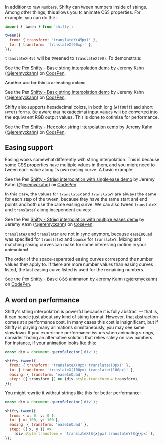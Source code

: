 In addition to raw `Number`s, Shifty can tween numbers inside of strings.
Among other things, this allows you to animate CSS properties. For example,
you can do this:

```js
import { tween } from 'shifty';

tween({
  from: { transform: 'translateX(45px)' },
  to: { transform: 'translateX(90xp)' },
});
```

`translateX(45)` will be tweened to `translateX(90)`. To demonstrate:

<p data-height="273" data-theme-id="0" data-slug-hash="PKgKqb" data-default-tab="js,result" data-user="jeremyckahn" data-embed-version="2" data-pen-title="Shifty - Basic string interpolation demo" class="codepen">See the Pen <a href="https://codepen.io/jeremyckahn/pen/PKgKqb/">Shifty - Basic string interpolation demo</a> by Jeremy Kahn (<a href="https://codepen.io/jeremyckahn">@jeremyckahn</a>) on <a href="https://codepen.io">CodePen</a>.</p>
<script async src="https://production-assets.codepen.io/assets/embed/ei.js"></script>

Another use for this is animating colors:

<p data-height="265" data-theme-id="0" data-slug-hash="wqZqWe" data-default-tab="js,result" data-user="jeremyckahn" data-embed-version="2" data-pen-title="Shifty - Basic string interpolation demo" class="codepen">See the Pen <a href="https://codepen.io/jeremyckahn/pen/wqZqWe/">Shifty - Basic string interpolation demo</a> by Jeremy Kahn (<a href="https://codepen.io/jeremyckahn">@jeremyckahn</a>) on <a href="https://codepen.io">CodePen</a>.</p>
<script async src="https://production-assets.codepen.io/assets/embed/ei.js"></script>

Shifty also supports hexadecimal colors, in both long (`#ff00ff`) and short
(`#f0f`) forms. Be aware that hexadecimal input values will be converted into
the equivalent RGB output values. This is done to optimize for performance.

<p data-height="265" data-theme-id="0" data-slug-hash="dzLzOo" data-default-tab="js,result" data-user="jeremyckahn" data-embed-version="2" data-pen-title="Shifty - Hex color string interpolation demo" class="codepen">See the Pen <a href="https://codepen.io/jeremyckahn/pen/dzLzOo/">Shifty - Hex color string interpolation demo</a> by Jeremy Kahn (<a href="https://codepen.io/jeremyckahn">@jeremyckahn</a>) on <a href="https://codepen.io">CodePen</a>.</p>
<script async src="https://production-assets.codepen.io/assets/embed/ei.js"></script>

## Easing support

Easing works somewhat differently with string interpolation. This is because
some CSS properties have multiple values in them, and you might need to tween
each value along its own easing curve. A basic example:

<p data-height="265" data-theme-id="0" data-slug-hash="OjGjpm" data-default-tab="js,result" data-user="jeremyckahn" data-embed-version="2" data-pen-title="Shifty - String interpolation with single ease demo" class="codepen">See the Pen <a href="https://codepen.io/jeremyckahn/pen/OjGjpm/">Shifty - String interpolation with single ease demo</a> by Jeremy Kahn (<a href="https://codepen.io/jeremyckahn">@jeremyckahn</a>) on <a href="https://codepen.io">CodePen</a>.</p>
<script async src="https://production-assets.codepen.io/assets/embed/ei.js"></script>

In this case, the values for `translateX` and `translateY` are always the same
for each step of the tween, because they have the same start and end points and
both use the same easing curve. We can also tween `translateX` and
`translateY` along independent curves:

<p data-height="265" data-theme-id="0" data-slug-hash="xLeLdv" data-default-tab="js,result" data-user="jeremyckahn" data-embed-version="2" data-pen-title="Shifty - String interpolation with multiple eases demo" class="codepen">See the Pen <a href="https://codepen.io/jeremyckahn/pen/xLeLdv/">Shifty - String interpolation with multiple eases demo</a> by Jeremy Kahn (<a href="https://codepen.io/jeremyckahn">@jeremyckahn</a>) on <a href="https://codepen.io">CodePen</a>.</p>
<script async src="https://production-assets.codepen.io/assets/embed/ei.js"></script>

`translateX` and `translateY` are not in sync anymore, because `easeInQuad` was
specified for `translateX` and `bounce` for `translateY`. Mixing and matching
easing curves can make for some interesting motion in your animations!

The order of the space-separated easing curves correspond the number values
they apply to. If there are more number values than easing curves listed, the
last easing curve listed is used for the remaining numbers.

<p data-height="438" data-theme-id="0" data-slug-hash="dzLwQX" data-default-tab="js,result" data-user="jeremyckahn" data-embed-version="2" data-pen-title="Shifty - Basic CSS animation" class="codepen">See the Pen <a href="https://codepen.io/jeremyckahn/pen/dzLwQX/">Shifty - Basic CSS animation</a> by Jeremy Kahn (<a href="https://codepen.io/jeremyckahn">@jeremyckahn</a>) on <a href="https://codepen.io">CodePen</a>.</p>
<script async src="https://production-assets.codepen.io/assets/embed/ei.js"></script>

## A word on performance

Shifty's string interpolation is powerful because it is fully abstract — that
is, it can handle just about any kind of string format. However, that
abstraction comes at a performance cost. In many cases this cost is
insignificant, but if Shifty is playing many animations simultaneously, you may
see some slowdown. If you experience performance issues when animating strings,
consider finding an alternative solution that relies solely on raw numbers. For
instance, if your animation looks like this:

```js
const div = document.querySelector('div');

shifty.tween({
  from: { transform: 'translateX(0px) translateY(0px)' },
  to: { transform: 'translateX(100px) translateY(100px)' },
  easing: { transform: 'easeInQuad' },
  step: ({ transform }) => (div.style.transform = transform),
});
```

You might rewrite it without strings like this for better performance:

```js
const div = document.querySelector('div');

shifty.tween({
  from: { x: 0, y: 0 },
  to: { x: 100, y: 100 },
  easing: { transform: 'easeInQuad' },
  step: ({ x, y }) =>
    (div.style.transform = `translateX(${x}px) translateY(${y}px)`),
});
```
